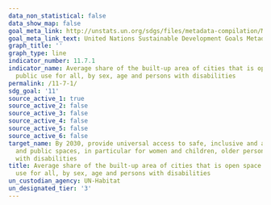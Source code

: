 ```yaml
---
data_non_statistical: false
data_show_map: false
goal_meta_link: http://unstats.un.org/sdgs/files/metadata-compilation/Metadata-Goal-11.pdf
goal_meta_link_text: United Nations Sustainable Development Goals Metadata (pdf 2066kB)
graph_title: ''
graph_type: line
indicator_number: 11.7.1
indicator_name: Average share of the built-up area of cities that is open space for
  public use for all, by sex, age and persons with disabilities
permalink: /11-7-1/
sdg_goal: '11'
source_active_1: true
source_active_2: false
source_active_3: false
source_active_4: false
source_active_5: false
source_active_6: false
target_name: By 2030, provide universal access to safe, inclusive and accessible, green
  and public spaces, in particular for women and children, older persons and persons
  with disabilities
title: Average share of the built-up area of cities that is open space for public
  use for all, by sex, age and persons with disabilities
un_custodian_agency: UN-Habitat
un_designated_tier: '3'
---
```

